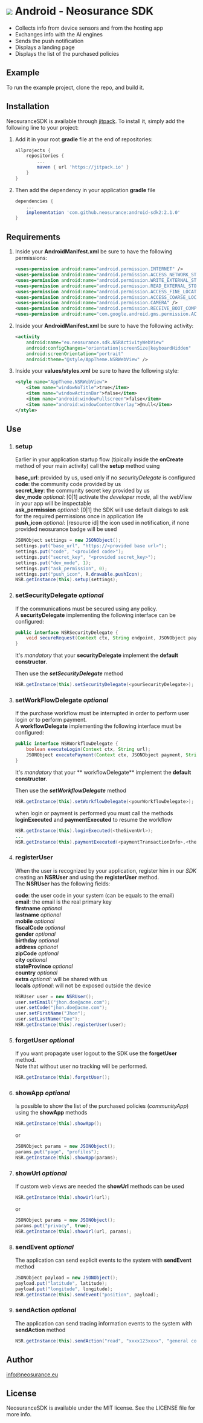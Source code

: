 # ![](https://upload.wikimedia.org/wikipedia/commons/thumb/d/d7/Android_robot.svg/32px-Android_robot.svg.png) Android - Neosurance SDK 

- Collects info from device sensors and from the hosting app
- Exchanges info with the AI engines
- Sends the push notification
- Displays a landing page
- Displays the list of the purchased policies

## Example

To run the example project, clone the repo, and build it.

## Installation

NeosuranceSDK is available through [jitpack](https://jitpack.io/). To install
it, simply add the following line to your project:

1. Add it in your root **gradle** file at the end of repositories:

	```gradle
	allprojects {
		repositories {
			...
			maven { url 'https://jitpack.io' }
		}
	}
	```

2. Then add the dependency in your application **gradle** file

	```gradle
	dependencies {
		...
		implementation 'com.github.neosurance:android-sdk2:2.1.0'
	}
	```

## Requirements

1. Inside your **AndroidManifest.xml** be sure to have the following permissions:

	```xml
	<uses-permission android:name="android.permission.INTERNET" />
	<uses-permission android:name="android.permission.ACCESS_NETWORK_STATE" />
	<uses-permission android:name="android.permission.WRITE_EXTERNAL_STORAGE" />
	<uses-permission android:name="android.permission.READ_EXTERNAL_STORAGE" />
	<uses-permission android:name="android.permission.ACCESS_FINE_LOCATION" />
	<uses-permission android:name="android.permission.ACCESS_COARSE_LOCATION" />
	<uses-permission android:name="android.permission.CAMERA" />
	<uses-permission android:name="android.permission.RECEIVE_BOOT_COMPLETED" />
	<uses-permission android:name="com.google.android.gms.permission.ACTIVITY_RECOGNITION" />
	```
2. Inside your **AndroidManifest.xml** be sure to have the following activity:

	```xml
	<activity
		android:name="eu.neosurance.sdk.NSRActivityWebView"
		android:configChanges="orientation|screenSize|keyboardHidden"
		android:screenOrientation="portrait"
		android:theme="@style/AppTheme.NSRWebView" />
	```

3. Inside your **values/styles.xml** be sure to have the following style:
	
	```xml
	<style name="AppTheme.NSRWebView">
		<item name="windowNoTitle">true</item>
		<item name="windowActionBar">false</item>
		<item name="android:windowFullscreen">false</item>
		<item name="android:windowContentOverlay">@null</item>
	</style>
	```

## Use

1. ### setup
	Earlier in your application startup flow (tipically inside the **onCreate** method of your main activity) call the **setup** method using

	**base_url**: provided by us, used only if no *securityDelegate* is configured  
	**code**: the community code provided by us  
	**secret_key**: the community secret key provided by us  
	**dev_mode** *optional*: [0|1] activate the *developer mode*, all the webView in your app will be inspectable  
	**ask_permission** *optional*: [0|1] the SDK will use default dialogs to ask for the required permissions once in application life  
	**push_icon** *optional*: [resource id] the icon used in notification, if none provided neosurance badge will be used
	
	```java
	JSONObject settings = new JSONObject();
	settings.put("base_url", "https://<provided base url>");
	settings.put("code", "<provided code>");
	settings.put("secret_key", "<provided secret_key>");
	settings.put("dev_mode", 1);
	settings.put("ask_permission", 0);
	settings.put("push_icon", R.drawable.pushIcon);
	NSR.getInstance(this).setup(settings);
	```
2. ### setSecurityDelegate *optional*
	If the communications must be secured using any policy.  
	A **securityDelegate** implementing the following interface can be configured:
	
	```java
	public interface NSRSecurityDelegate {
		void secureRequest(Context ctx, String endpoint, JSONObject payload, JSONObject headers, NSRSecurityResponse completionHandler) throws Exception;
	}
	```
	It's *mandatory* that your **securityDelegate** implement the **default constructor**.
	
	Then use the ***setSecurityDelegate*** method
	
	```java
	NSR.getInstance(this).setSecurityDelegate(<yourSecurityDelegate>);
	```
	
3. ### setWorkFlowDelegate *optional*  
	If the purchase workflow must be interrupted in order to perform user login or to perform payment.  
	A **workflowDelegate** implementing the following interface must be configured:
	
	```java
	public interface NSRWorkflowDelegate {
		boolean executeLogin(Context ctx, String url);
		JSONObject executePayment(Context ctx, JSONObject payment, String url);
	}
	```
	
	It's *mandatory* that your ** workflowDelegate** implement the **default constructor**.
	
	Then use the ***setWorkflowDelegate*** method

	```java
	NSR.getInstance(this).setWorkflowDelegate(<yourWorkflowDelegate>);
	```
	
	when login or payment is performed you must call the methods **loginExecuted** and **paymentExecuted** to resume the workflow
	
	```java
	NSR.getInstance(this).loginExecuted(<theGivenUrl>);
	...
	NSR.getInstance(this).paymentExecuted(<paymentTransactionInfo>,<theGivenUrl>);
	```
	
4. ### registerUser  
	When the user is recognized by your application, register him in our *SDK* creating an **NSRUser** and using the **registerUser** method.  
	The **NSRUser** has the following fields:
	
	**code**: the user code in your system (can be equals to the email)  
	**email**: the email is the real primary key  
	**firstname** *optional*  
	**lastname** *optional*  
	**mobile** *optional*  
	**fiscalCode** *optional*  
	**gender** *optional*  
	**birthday** *optional*  
	**address** *optional*  
	**zipCode** *optional*  
	**city** *optional*  
	**stateProvince** *optional*  
	**country** *optional*  
	**extra** *optional*: will be shared with us  
	**locals** *optional*: will not be exposed outside the device  

	```java
	NSRUser user = new NSRUser();
	user.setEmail("jhon.doe@acme.com");
	user.setCode("jhon.doe@acme.com");
	user.setFirstName("Jhon");
	user.setLastName("Doe");
	NSR.getInstance(this).registerUser(user);
	```
5. ### forgetUser *optional*
	If you want propagate user logout to the SDK use the **forgetUser** method.  
	Note that without user no tracking will be performed.
	
	```java
	NSR.getInstance(this).forgetUser();
	```
6. ### showApp *optional*
	Is possible to show the list of the purchased policies (*communityApp*) using the **showApp** methods
	
	```java
	NSR.getInstance(this).showApp();
	```
	or
	
	```java
	JSONObject params = new JSONObject();
	params.put("page", "profiles");
	NSR.getInstance(this).showApp(params);
	```
7. ### showUrl *optional*
	If custom web views are needed the **showUrl** methods can be used
	
	```java
	NSR.getInstance(this).showUrl(url);
	```
	or
	
	```java
	JSONObject params = new JSONObject();
	params.put("privacy", true);
	NSR.getInstance(this).showUrl(url, params);
	```
8. ### sendEvent *optional*
	The application can send explicit events to the system with **sendEvent** method
	
	```java
	JSONObject payload = new JSONObject();
	payload.put("latitude", latitude);
	payload.put("longitude", longitude);
	NSR.getInstance(this).sendEvent("position", payload);
	```
	
9. ### sendAction *optional*
	The application can send tracing information events to the system with **sendAction** method
	
	```java          
	NSR.getInstance(this).sendAction("read", "xxxx123xxxx", "general condition read");
	```

## Author

info@neosurance.eu

## License

NeosuranceSDK is available under the MIT license. See the LICENSE file for more info.
